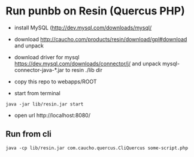 
# Run punbb on Resin (Quercus PHP)

- install MySQL (http://dev.mysql.com/downloads/mysql/

- download http://caucho.com/products/resin/download/gpl#download and unpack

- download driver for mysql https://dev.mysql.com/downloads/connector/j/ and unpack mysql-connector-java-*.jar to resin ./lib dir

- copy this repo to webapps/ROOT

- start from terminal
```
java -jar lib/resin.jar start
```

- open url http://localhost:8080/

## Run from cli

```
java -cp lib/resin.jar com.caucho.quercus.CliQuercus some-script.php
```
